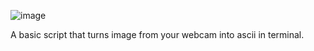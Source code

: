 ![image](https://github.com/user-attachments/assets/afe56370-6e53-4f9c-bf2c-f1a0644ef60d)

A basic script that turns image from your webcam into ascii in terminal.

